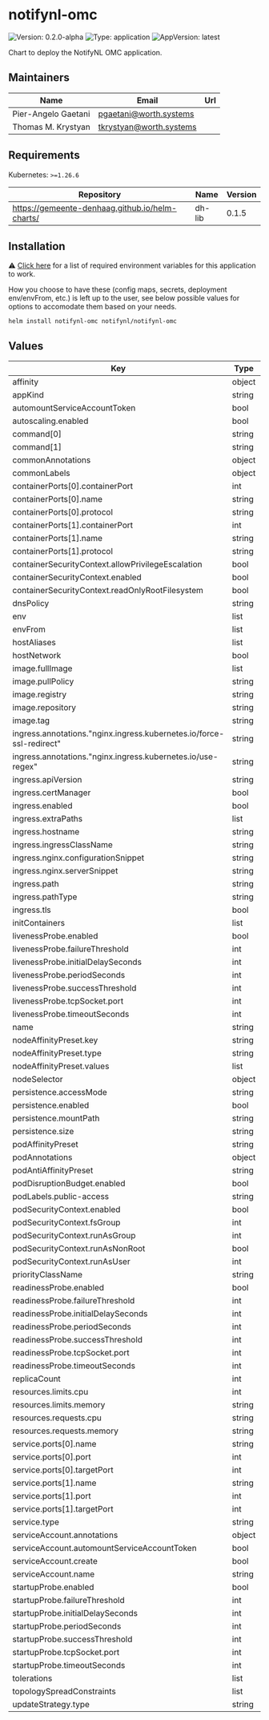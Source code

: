 # notifynl-omc

![Version: 0.2.0-alpha](https://img.shields.io/badge/Version-0.2.0--alpha-informational?style=flat-square) ![Type: application](https://img.shields.io/badge/Type-application-informational?style=flat-square) ![AppVersion: latest](https://img.shields.io/badge/AppVersion-latest-informational?style=flat-square)

Chart to deploy the NotifyNL OMC application.

## Maintainers

| Name                | Email                     | Url |
| ------------------- | ------------------------- | --- |
| Pier-Angelo Gaetani | <pgaetani@worth.systems>  |     |
| Thomas M. Krystyan  | <tkrystyan@worth.systems> |     |

## Requirements

Kubernetes: `>=1.26.6`

| Repository                                      | Name   | Version |
| ----------------------------------------------- | ------ | ------- |
| https://gemeente-denhaag.github.io/helm-charts/ | dh-lib | 0.1.5   |

## Installation

⚠ [Click here](https://github.com/Worth-NL/NotifyNL-OMC/blob/main/Documentation/environment_variables.md) for a list of required environment variables for this application to work.

How you choose to have these (config maps, secrets, deployment env/envFrom, etc.) is left up to the user, see below possible values for options to accomodate them based on your needs.

```
helm install notifynl-omc notifynl/notifynl-omc
```

## Values

| Key                                                                  | Type   | Default                        | Description |
| -------------------------------------------------------------------- | ------ | ------------------------------ | ----------- |
| affinity                                                             | object | `{}`                           |             |
| appKind                                                              | string | `"Deployment"`                 |             |
| automountServiceAccountToken                                         | bool   | `false`                        |             |
| autoscaling.enabled                                                  | bool   | `false`                        |             |
| command[0]                                                           | string | `"dotnet"`                     |             |
| command[1]                                                           | string | `"NotifyNL.EventsHandler.dll"` |             |
| commonAnnotations                                                    | object | `{}`                           |             |
| commonLabels                                                         | object | `{}`                           |             |
| containerPorts[0].containerPort                                      | int    | `5270`                         |             |
| containerPorts[0].name                                               | string | `"http"`                       |             |
| containerPorts[0].protocol                                           | string | `"TCP"`                        |             |
| containerPorts[1].containerPort                                      | int    | `7042`                         |             |
| containerPorts[1].name                                               | string | `"https"`                      |             |
| containerPorts[1].protocol                                           | string | `"TCP"`                        |             |
| containerSecurityContext.allowPrivilegeEscalation                    | bool   | `false`                        |             |
| containerSecurityContext.enabled                                     | bool   | `true`                         |             |
| containerSecurityContext.readOnlyRootFilesystem                      | bool   | `true`                         |             |
| dnsPolicy                                                            | string | `"ClusterFirst"`               |             |
| env                                                                  | list   | `[]`                           |             |
| envFrom                                                              | list   | `[]`                           |             |
| hostAliases                                                          | list   | `[]`                           |             |
| hostNetwork                                                          | bool   | `false`                        |             |
| image.fullImage                                                      | list   | `[]`                           |             |
| image.pullPolicy                                                     | string | `"IfNotPresent"`               |             |
| image.registry                                                       | string | `"docker.io"`                  |             |
| image.repository                                                     | string | `"worthnl/notifynl-omc"`       |             |
| image.tag                                                            | string | `"latest"`                     |             |
| ingress.annotations."nginx.ingress.kubernetes.io/force-ssl-redirect" | string | `"true"`                       |             |
| ingress.annotations."nginx.ingress.kubernetes.io/use-regex"          | string | `"true"`                       |             |
| ingress.apiVersion                                                   | string | `nil`                          |             |
| ingress.certManager                                                  | bool   | `false`                        |             |
| ingress.enabled                                                      | bool   | `false`                        |             |
| ingress.extraPaths                                                   | list   | `[]`                           |             |
| ingress.hostname                                                     | string | `""`                           |             |
| ingress.ingressClassName                                             | string | `"nginx"`                      |             |
| ingress.nginx.configurationSnippet                                   | string | `nil`                          |             |
| ingress.nginx.serverSnippet                                          | string | `nil`                          |             |
| ingress.path                                                         | string | `"/"`                          |             |
| ingress.pathType                                                     | string | `"Prefix"`                     |             |
| ingress.tls                                                          | bool   | `true`                         |             |
| initContainers                                                       | list   | `[]`                           |             |
| livenessProbe.enabled                                                | bool   | `true`                         |             |
| livenessProbe.failureThreshold                                       | int    | `2`                            |             |
| livenessProbe.initialDelaySeconds                                    | int    | `30`                           |             |
| livenessProbe.periodSeconds                                          | int    | `30`                           |             |
| livenessProbe.successThreshold                                       | int    | `1`                            |             |
| livenessProbe.tcpSocket.port                                         | int    | `5270`                         |             |
| livenessProbe.timeoutSeconds                                         | int    | `5`                            |             |
| name                                                                 | string | `"notifynl-omc"`               |             |
| nodeAffinityPreset.key                                               | string | `""`                           |             |
| nodeAffinityPreset.type                                              | string | `nil`                          |             |
| nodeAffinityPreset.values                                            | list   | `[]`                           |             |
| nodeSelector                                                         | object | `{}`                           |             |
| persistence.accessMode                                               | string | `"ReadWriteOnce"`              |             |
| persistence.enabled                                                  | bool   | `false`                        |             |
| persistence.mountPath                                                | string | `"/data"`                      |             |
| persistence.size                                                     | string | `"1Gi"`                        |             |
| podAffinityPreset                                                    | string | `nil`                          |             |
| podAnnotations                                                       | object | `{}`                           |             |
| podAntiAffinityPreset                                                | string | `nil`                          |             |
| podDisruptionBudget.enabled                                          | bool   | `false`                        |             |
| podLabels.public-access                                              | string | `"allow"`                      |             |
| podSecurityContext.enabled                                           | bool   | `true`                         |             |
| podSecurityContext.fsGroup                                           | int    | `1000`                         |             |
| podSecurityContext.runAsGroup                                        | int    | `1000`                         |             |
| podSecurityContext.runAsNonRoot                                      | bool   | `true`                         |             |
| podSecurityContext.runAsUser                                         | int    | `1000`                         |             |
| priorityClassName                                                    | string | `""`                           |             |
| readinessProbe.enabled                                               | bool   | `true`                         |             |
| readinessProbe.failureThreshold                                      | int    | `6`                            |             |
| readinessProbe.initialDelaySeconds                                   | int    | `60`                           |             |
| readinessProbe.periodSeconds                                         | int    | `30`                           |             |
| readinessProbe.successThreshold                                      | int    | `1`                            |             |
| readinessProbe.tcpSocket.port                                        | int    | `5270`                         |             |
| readinessProbe.timeoutSeconds                                        | int    | `5`                            |             |
| replicaCount                                                         | int    | `1`                            |             |
| resources.limits.cpu                                                 | int    | `1`                            |             |
| resources.limits.memory                                              | string | `"2Gi"`                        |             |
| resources.requests.cpu                                               | string | `"500m"`                       |             |
| resources.requests.memory                                            | string | `"1Gi"`                        |             |
| service.ports[0].name                                                | string | `"http"`                       |             |
| service.ports[0].port                                                | int    | `5270`                         |             |
| service.ports[0].targetPort                                          | int    | `5270`                         |             |
| service.ports[1].name                                                | string | `"https"`                      |             |
| service.ports[1].port                                                | int    | `7042`                         |             |
| service.ports[1].targetPort                                          | int    | `7042`                         |             |
| service.type                                                         | string | `"ClusterIP"`                  |             |
| serviceAccount.annotations                                           | object | `{}`                           |             |
| serviceAccount.automountServiceAccountToken                          | bool   | `true`                         |             |
| serviceAccount.create                                                | bool   | `false`                        |             |
| serviceAccount.name                                                  | string | `nil`                          |             |
| startupProbe.enabled                                                 | bool   | `true`                         |             |
| startupProbe.failureThreshold                                        | int    | `15`                           |             |
| startupProbe.initialDelaySeconds                                     | int    | `10`                           |             |
| startupProbe.periodSeconds                                           | int    | `20`                           |             |
| startupProbe.successThreshold                                        | int    | `1`                            |             |
| startupProbe.tcpSocket.port                                          | int    | `5270`                         |             |
| startupProbe.timeoutSeconds                                          | int    | `5`                            |             |
| tolerations                                                          | list   | `[]`                           |             |
| topologySpreadConstraints                                            | list   | `[]`                           |             |
| updateStrategy.type                                                  | string | `"RollingUpdate"`              |             |

